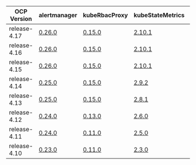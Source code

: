 |  OCP Version |                                   alertmanager                                   |                              kubeRbacProxy                               |                              kubeStateMetrics                               |                              kubernetesMetricsServer                              |                             monitoringPlugin                              |                             nodeExporter                              |                              promLabelProxy                              |                             prometheus                              |                                prometheusAdapter                                |                              prometheusOperator                              |                             thanos                              |
|--------------|----------------------------------------------------------------------------------|--------------------------------------------------------------------------|-----------------------------------------------------------------------------|-----------------------------------------------------------------------------------|---------------------------------------------------------------------------|-----------------------------------------------------------------------|--------------------------------------------------------------------------|---------------------------------------------------------------------|---------------------------------------------------------------------------------|------------------------------------------------------------------------------|-----------------------------------------------------------------|
| release-4.17 | [0.26.0](https://github.com/openshift/prometheus-alertmanager/blob/release-4.17) | [0.15.0](https://github.com/openshift/kube-rbac-proxy/blob/release-4.17) | [2.10.1](https://github.com/openshift/kube-state-metrics/blob/release-4.17) | [0.7.0](https://github.com/openshift/kubernetes-metrics-server/blob/release-4.17) | [1.0.0](https://github.com/openshift/monitoring-plugin/blob/release-4.17) | [1.7.0](https://github.com/openshift/node_exporter/blob/release-4.17) | [0.8.1](https://github.com/openshift/prom-label-proxy/blob/release-4.17) | [2.50.1](https://github.com/openshift/prometheus/blob/release-4.17) | [0.11.2](https://github.com/openshift/k8s-prometheus-adapter/blob/release-4.17) | [0.71.2](https://github.com/openshift/prometheus-operator/blob/release-4.17) | [0.34.0](https://github.com/openshift/thanos/blob/release-4.17) |
| release-4.16 | [0.26.0](https://github.com/openshift/prometheus-alertmanager/blob/release-4.16) | [0.15.0](https://github.com/openshift/kube-rbac-proxy/blob/release-4.16) | [2.10.1](https://github.com/openshift/kube-state-metrics/blob/release-4.16) | [0.7.0](https://github.com/openshift/kubernetes-metrics-server/blob/release-4.16) | [1.0.0](https://github.com/openshift/monitoring-plugin/blob/release-4.16) | [1.7.0](https://github.com/openshift/node_exporter/blob/release-4.16) | [0.8.1](https://github.com/openshift/prom-label-proxy/blob/release-4.16) | [2.50.1](https://github.com/openshift/prometheus/blob/release-4.16) | [0.11.2](https://github.com/openshift/k8s-prometheus-adapter/blob/release-4.16) | [0.71.2](https://github.com/openshift/prometheus-operator/blob/release-4.16) | [0.34.0](https://github.com/openshift/thanos/blob/release-4.16) |
| release-4.15 | [0.26.0](https://github.com/openshift/prometheus-alertmanager/blob/release-4.15) | [0.15.0](https://github.com/openshift/kube-rbac-proxy/blob/release-4.15) | [2.10.1](https://github.com/openshift/kube-state-metrics/blob/release-4.15) | [0.6.4](https://github.com/openshift/kubernetes-metrics-server/blob/release-4.15) | [1.0.0](https://github.com/openshift/monitoring-plugin/blob/release-4.15) | [1.7.0](https://github.com/openshift/node_exporter/blob/release-4.15) | [0.7.0](https://github.com/openshift/prom-label-proxy/blob/release-4.15) | [2.48.0](https://github.com/openshift/prometheus/blob/release-4.15) | [0.11.2](https://github.com/openshift/k8s-prometheus-adapter/blob/release-4.15) | [0.70.0](https://github.com/openshift/prometheus-operator/blob/release-4.15) | [0.32.5](https://github.com/openshift/thanos/blob/release-4.15) |
| release-4.14 | [0.25.0](https://github.com/openshift/prometheus-alertmanager/blob/release-4.14) | [0.15.0](https://github.com/openshift/kube-rbac-proxy/blob/release-4.14) | [2.9.2](https://github.com/openshift/kube-state-metrics/blob/release-4.14)  | [0.6.4](https://github.com/openshift/kubernetes-metrics-server/blob/release-4.14) | [1.0.0](https://github.com/openshift/monitoring-plugin/blob/release-4.14) | [1.6.1](https://github.com/openshift/node_exporter/blob/release-4.14) | [0.7.0](https://github.com/openshift/prom-label-proxy/blob/release-4.14) | [2.46.0](https://github.com/openshift/prometheus/blob/release-4.14) | [0.10.0](https://github.com/openshift/k8s-prometheus-adapter/blob/release-4.14) | [0.67.1](https://github.com/openshift/prometheus-operator/blob/release-4.14) | [0.30.2](https://github.com/openshift/thanos/blob/release-4.14) |
| release-4.13 | [0.25.0](https://github.com/openshift/prometheus-alertmanager/blob/release-4.13) | [0.15.0](https://github.com/openshift/kube-rbac-proxy/blob/release-4.13) | [2.8.1](https://github.com/openshift/kube-state-metrics/blob/release-4.13)  | N/A                                                                               | N/A                                                                       | [1.5.0](https://github.com/openshift/node_exporter/blob/release-4.13) | [0.6.0](https://github.com/openshift/prom-label-proxy/blob/release-4.13) | [2.42.0](https://github.com/openshift/prometheus/blob/release-4.13) | [0.10.0](https://github.com/openshift/k8s-prometheus-adapter/blob/release-4.13) | [0.63.0](https://github.com/openshift/prometheus-operator/blob/release-4.13) | [0.30.2](https://github.com/openshift/thanos/blob/release-4.13) |
| release-4.12 | [0.24.0](https://github.com/openshift/prometheus-alertmanager/blob/release-4.12) | [0.13.0](https://github.com/openshift/kube-rbac-proxy/blob/release-4.12) | [2.6.0](https://github.com/openshift/kube-state-metrics/blob/release-4.12)  | N/A                                                                               | N/A                                                                       | [1.4.0](https://github.com/openshift/node_exporter/blob/release-4.12) | [0.5.0](https://github.com/openshift/prom-label-proxy/blob/release-4.12) | [2.39.1](https://github.com/openshift/prometheus/blob/release-4.12) | [0.10.0](https://github.com/openshift/k8s-prometheus-adapter/blob/release-4.12) | [0.60.1](https://github.com/openshift/prometheus-operator/blob/release-4.12) | [0.28.1](https://github.com/openshift/thanos/blob/release-4.12) |
| release-4.11 | [0.24.0](https://github.com/openshift/prometheus-alertmanager/blob/release-4.11) | [0.11.0](https://github.com/openshift/kube-rbac-proxy/blob/release-4.11) | [2.5.0](https://github.com/openshift/kube-state-metrics/blob/release-4.11)  | N/A                                                                               | N/A                                                                       | [1.3.1](https://github.com/openshift/node_exporter/blob/release-4.11) | [0.4.0](https://github.com/openshift/prom-label-proxy/blob/release-4.11) | [2.36.2](https://github.com/openshift/prometheus/blob/release-4.11) | [0.9.1](https://github.com/openshift/k8s-prometheus-adapter/blob/release-4.11)  | [0.57.0](https://github.com/openshift/prometheus-operator/blob/release-4.11) | [0.26.0](https://github.com/openshift/thanos/blob/release-4.11) |
| release-4.10 | [0.23.0](https://github.com/openshift/prometheus-alertmanager/blob/release-4.10) | [0.11.0](https://github.com/openshift/kube-rbac-proxy/blob/release-4.10) | [2.3.0](https://github.com/openshift/kube-state-metrics/blob/release-4.10)  | N/A                                                                               | N/A                                                                       | [1.3.1](https://github.com/openshift/node_exporter/blob/release-4.10) | [0.4.0](https://github.com/openshift/prom-label-proxy/blob/release-4.10) | [2.32.1](https://github.com/openshift/prometheus/blob/release-4.10) | [0.9.1](https://github.com/openshift/k8s-prometheus-adapter/blob/release-4.10)  | [0.53.1](https://github.com/openshift/prometheus-operator/blob/release-4.10) | [0.23.2](https://github.com/openshift/thanos/blob/release-4.10) |
